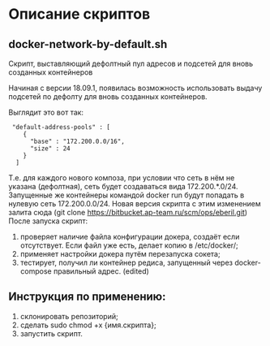 # Описание скриптов

## docker-network-by-default.sh

Скрипт, выставляющий дефолтный пул адресов и подсетей для вновь созданных контейнеров

Начиная с версии 18.09.1, появилась возможность использовать выдачу подсетей по дефолту для вновь созданных контейнеров.

Выглядит это вот  так:
```
 "default-address-pools" : [
    {
      "base" : "172.200.0.0/16",
      "size" : 24
    }
  ]
```
Т.е. для каждого нового композа, при условии что сеть в нём не указана (дефолтная), сеть будет создаваться вида 172.200.*.0/24.
Запущенные же контейнеры командой docker run будут попадать в нулевую сеть 172.200.0.0/24.
Новая версия скрипта с этим изменением залита
сюда
(git clone https://bitbucket.ap-team.ru/scm/ops/eberil.git)
После запуска скрипт:
1. проверяет наличие файла конфигурации докера, создаёт если отсутствует. Если файл уже есть, делает копию в /etc/docker/;
2. применяет настройки докера путём перезапуска сокета;
3. тестирует, получил ли контейнер редиса, запущенный через docker-compose правильный адрес. (edited)

## Инструкция по применению: 
1. склонировать репозиторий;
2. сделать sudo chmod +x {имя.скрипта};
3. запустить скрипт.